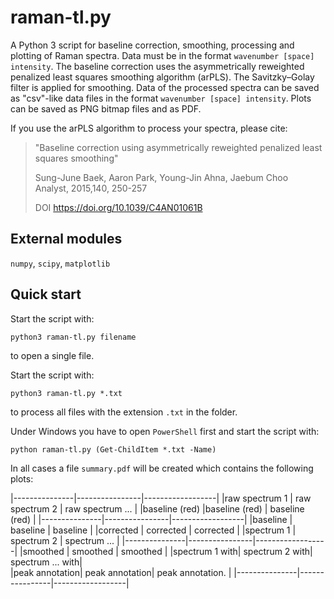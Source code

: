 # raman-tl.py
A Python 3 script for baseline correction, smoothing, processing and plotting of Raman spectra. Data must be in the format `wavenumber [space] intensity`. The baseline correction uses the asymmetrically reweighted penalized least squares smoothing algorithm (arPLS). The Savitzky–Golay filter is applied for smoothing. Data of the processed spectra can be saved as "csv"-like data files in the format `wavenumber [space] intensity`. Plots can be saved as PNG bitmap files and as PDF.

If you use the arPLS algorithm to process your spectra, please cite:

> "Baseline correction using asymmetrically reweighted penalized least squares smoothing"
> 
> Sung-June Baek, Aaron Park, Young-Jin Ahna, Jaebum Choo  
> Analyst, 2015,140, 250-257
> 
> DOI	https://doi.org/10.1039/C4AN01061B



## External modules
 `numpy`,  `scipy`,  `matplotlib`
 
## Quick start
 Start the script with:
```console
python3 raman-tl.py filename
```
to open a single file.

Start the script with:
```console
python3 raman-tl.py *.txt
```
to process all files with the extension  `.txt` in the folder.

Under Windows you have to open `PowerShell` first and start the script with:
```console
python raman-tl.py (Get-ChildItem *.txt -Name)
```

In all cases a file `summary.pdf` will be created which contains the following plots:

|---------------|----------------|------------------|
|raw spectrum 1 | raw spectrum 2 | raw spectrum ... |
|baseline (red) |baseline (red)  | baseline (red)   |
|---------------|----------------|------------------|
|baseline       | baseline       | baseline         |
|corrected      | corrected      | corrected        |
|spectrum 1     | spectrum 2     | spectrum ...     |
|---------------|----------------|------------------|
|smoothed       | smoothed       | smoothed         |
|spectrum 1 with| spectrum 2 with| spectrum ... with|         
|peak annotation| peak annotation| peak annotation. |
|---------------|----------------|------------------|
